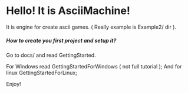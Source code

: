 # Hello! It is AsciiMachine!
It is engine for create ascii games. ( Really example is Example2/ dir ).
##### How to create you first project and setup it?
Go to docs/ and read GettingStarted.

For Windows read GettingStartedForWindows ( not full tutorial );
And for linux GettingStartedForLinux;

Enjoy!
